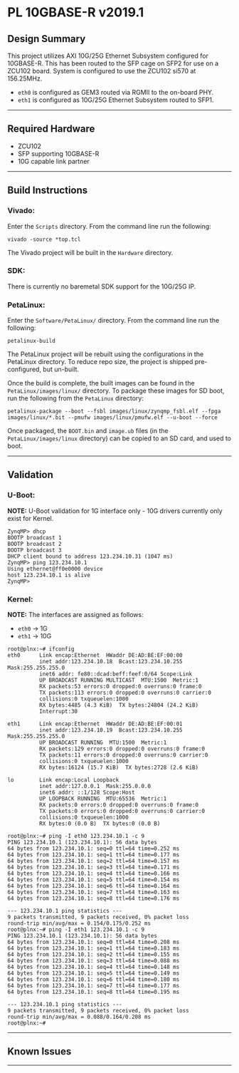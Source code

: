 # PL 10GBASE-R v2019.1

## **Design Summary**

This project utilizes AXI 10G/25G Ethernet Subsystem configured for 10GBASE-R. This has been routed to the SFP cage on SFP2 for use on a ZCU102 board. System is configured to use the ZCU102 si570 at 156.25MHz.

- `eth0` is configured as GEM3 routed via RGMII to the on-board PHY.
- `eth1` is configured as 10G/25G Ethernet Subsystem routed to SFP1.

---

## **Required Hardware**

- ZCU102
- SFP supporting 10GBASE-R
- 10G capable link partner

---

## **Build Instructions**

### **Vivado:**

Enter the `Scripts` directory. From the command line run the following:

`vivado -source *top.tcl`

The Vivado project will be built in the `Hardware` directory.

### **SDK**:

There is currently no baremetal SDK support for the 10G/25G IP.

### **PetaLinux**:

Enter the `Software/PetaLinux/` directory. From the command line run the following:

`petalinux-build`

The PetaLinux project will be rebuilt using the configurations in the PetaLinux directory. To reduce repo size, the project is shipped pre-configured, but un-built.

Once the build is complete, the built images can be found in the `PetaLinux/images/linux/`
directory. To package these images for SD boot, run the following from the `PetaLinux` directory:

`petalinux-package --boot --fsbl images/linux/zynqmp_fsbl.elf --fpga images/linux/*.bit --pmufw images/linux/pmufw.elf --u-boot --force`

Once packaged, the `BOOT.bin` and `image.ub` files (in the `PetaLinux/images/linux` directory) can be copied to an SD card, and used to boot.

---

## **Validation**

### **U-Boot:**
**NOTE:** U-Boot validation for 1G interface only - 10G drivers currently only exist for Kernel.
```
ZynqMP> dhcp
BOOTP broadcast 1
BOOTP broadcast 2
BOOTP broadcast 3
DHCP client bound to address 123.234.10.31 (1047 ms)
ZynqMP> ping 123.234.10.1
Using ethernet@ff0e0000 device
host 123.234.10.1 is alive
ZynqMP>
```
### **Kernel:**
**NOTE:** The interfaces are assigned as follows:
 - `eth0` -> 1G
 - `eth1` -> 10G
```
root@plnx:~# ifconfig
eth0      Link encap:Ethernet  HWaddr DE:AD:BE:EF:00:00
          inet addr:123.234.10.18  Bcast:123.234.10.255  Mask:255.255.255.0
          inet6 addr: fe80::dcad:beff:feef:0/64 Scope:Link
          UP BROADCAST RUNNING MULTICAST  MTU:1500  Metric:1
          RX packets:53 errors:0 dropped:0 overruns:0 frame:0
          TX packets:113 errors:0 dropped:0 overruns:0 carrier:0
          collisions:0 txqueuelen:1000
          RX bytes:4485 (4.3 KiB)  TX bytes:24804 (24.2 KiB)
          Interrupt:30

eth1      Link encap:Ethernet  HWaddr DE:AD:BE:EF:00:01
          inet addr:123.234.10.19  Bcast:123.234.10.255  Mask:255.255.255.0
          UP BROADCAST RUNNING  MTU:1500  Metric:1
          RX packets:129 errors:0 dropped:0 overruns:0 frame:0
          TX packets:11 errors:0 dropped:0 overruns:0 carrier:0
          collisions:0 txqueuelen:1000
          RX bytes:16124 (15.7 KiB)  TX bytes:2728 (2.6 KiB)

lo        Link encap:Local Loopback
          inet addr:127.0.0.1  Mask:255.0.0.0
          inet6 addr: ::1/128 Scope:Host
          UP LOOPBACK RUNNING  MTU:65536  Metric:1
          RX packets:0 errors:0 dropped:0 overruns:0 frame:0
          TX packets:0 errors:0 dropped:0 overruns:0 carrier:0
          collisions:0 txqueuelen:1000
          RX bytes:0 (0.0 B)  TX bytes:0 (0.0 B)

root@plnx:~# ping -I eth0 123.234.10.1 -c 9
PING 123.234.10.1 (123.234.10.1): 56 data bytes
64 bytes from 123.234.10.1: seq=0 ttl=64 time=0.252 ms
64 bytes from 123.234.10.1: seq=1 ttl=64 time=0.177 ms
64 bytes from 123.234.10.1: seq=2 ttl=64 time=0.157 ms
64 bytes from 123.234.10.1: seq=3 ttl=64 time=0.171 ms
64 bytes from 123.234.10.1: seq=4 ttl=64 time=0.166 ms
64 bytes from 123.234.10.1: seq=5 ttl=64 time=0.154 ms
64 bytes from 123.234.10.1: seq=6 ttl=64 time=0.164 ms
64 bytes from 123.234.10.1: seq=7 ttl=64 time=0.163 ms
64 bytes from 123.234.10.1: seq=8 ttl=64 time=0.176 ms

--- 123.234.10.1 ping statistics ---
9 packets transmitted, 9 packets received, 0% packet loss
round-trip min/avg/max = 0.154/0.175/0.252 ms
root@plnx:~# ping -I eth1 123.234.10.1 -c 9
PING 123.234.10.1 (123.234.10.1): 56 data bytes
64 bytes from 123.234.10.1: seq=0 ttl=64 time=0.208 ms
64 bytes from 123.234.10.1: seq=1 ttl=64 time=0.183 ms
64 bytes from 123.234.10.1: seq=2 ttl=64 time=0.155 ms
64 bytes from 123.234.10.1: seq=3 ttl=64 time=0.088 ms
64 bytes from 123.234.10.1: seq=4 ttl=64 time=0.148 ms
64 bytes from 123.234.10.1: seq=5 ttl=64 time=0.149 ms
64 bytes from 123.234.10.1: seq=6 ttl=64 time=0.180 ms
64 bytes from 123.234.10.1: seq=7 ttl=64 time=0.177 ms
64 bytes from 123.234.10.1: seq=8 ttl=64 time=0.195 ms

--- 123.234.10.1 ping statistics ---
9 packets transmitted, 9 packets received, 0% packet loss
round-trip min/avg/max = 0.088/0.164/0.208 ms
root@plnx:~#
```

---

## **Known Issues**

---
